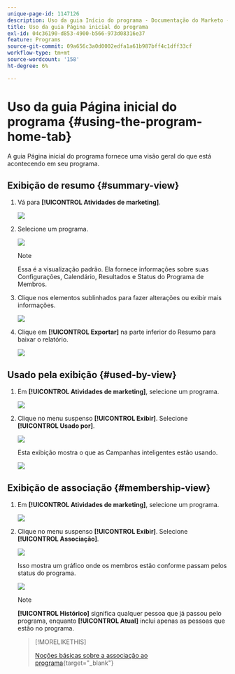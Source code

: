 ```yaml
---
unique-page-id: 1147126
description: Uso da guia Início do programa - Documentação do Marketo - Documentação do produto
title: Uso da guia Página inicial do programa
exl-id: 04c36190-d853-4900-b566-973d08316e37
feature: Programs
source-git-commit: 09a656c3a0d0002edfa1a61b987bff4c1dff33cf
workflow-type: tm+mt
source-wordcount: '158'
ht-degree: 6%

---
```


# Uso da guia Página inicial do programa {#using-the-program-home-tab}

A guia Página inicial do programa fornece uma visão geral do que está acontecendo em seu programa.

## Exibição de resumo {#summary-view}

1. Vá para **[!UICONTROL Atividades de marketing]**.

   ![](assets/login-marketing-activities-1.png)

1. Selecione um programa.

   ![](assets/image2014-9-18-17-3a1-3a55.png)

   >[!NOTE]
   >
   >Essa é a visualização padrão. Ela fornece informações sobre suas Configurações, Calendário, Resultados e Status do Programa de Membros.

1. Clique nos elementos sublinhados para fazer alterações ou exibir mais informações.

   ![](assets/image2014-9-18-17-3a2-3a53.png)

1. Clique em **[!UICONTROL Exportar]** na parte inferior do Resumo para baixar o relatório.

   ![](assets/image2014-9-18-17-3a3-3a47.png)

## Usado pela exibição {#used-by-view}

1. Em **[!UICONTROL Atividades de marketing]**, selecione um programa.

   ![](assets/image2014-9-18-17-3a4-3a24.png)

1. Clique no menu suspenso **[!UICONTROL Exibir]**. Selecione **[!UICONTROL Usado por]**.

   ![](assets/image2014-9-18-17-3a5-3a2.png)

   Esta exibição mostra o que as Campanhas inteligentes estão usando.

   ![](assets/image2014-9-18-17-3a6-3a4.png)

## Exibição de associação {#membership-view}

1. Em **[!UICONTROL Atividades de marketing]**, selecione um programa.

   ![](assets/image2014-9-18-17-3a7-3a25.png)

1. Clique no menu suspenso **[!UICONTROL Exibir]**. Selecione **[!UICONTROL Associação]**.

   ![](assets/image2014-9-18-17-3a7-3a49.png)

   Isso mostra um gráfico onde os membros estão conforme passam pelos status do programa.

   ![](assets/image2014-9-18-17-3a8-3a1.png)

   >[!NOTE]
   >
   >**[!UICONTROL Histórico]** significa qualquer pessoa que já passou pelo programa, enquanto **[!UICONTROL Atual]** inclui apenas as pessoas que estão no programa.

   >[!MORELIKETHIS]
   >
   >[Noções básicas sobre a associação ao programa](/help/marketo/product-docs/core-marketo-concepts/programs/creating-programs/understanding-program-membership.md){target="_blank"}
